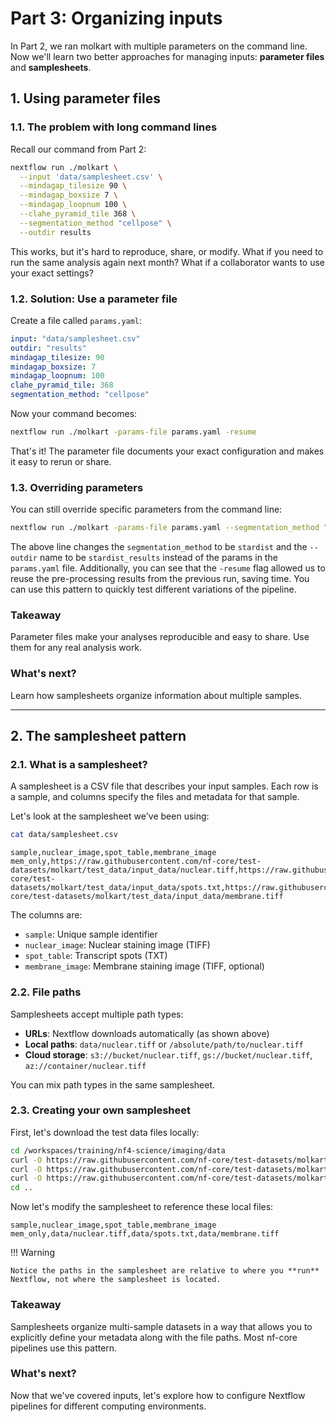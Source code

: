 # Part 3: Organizing inputs

In Part 2, we ran molkart with multiple parameters on the command line.
Now we'll learn two better approaches for managing inputs: **parameter files** and **samplesheets**.

## 1. Using parameter files

### 1.1. The problem with long command lines

Recall our command from Part 2:

```bash
nextflow run ./molkart \
  --input 'data/samplesheet.csv' \
  --mindagap_tilesize 90 \
  --mindagap_boxsize 7 \
  --mindagap_loopnum 100 \
  --clahe_pyramid_tile 368 \
  --segmentation_method "cellpose" \
  --outdir results
```

This works, but it's hard to reproduce, share, or modify.
What if you need to run the same analysis again next month?
What if a collaborator wants to use your exact settings?

### 1.2. Solution: Use a parameter file

Create a file called `params.yaml`:

```yaml title="params.yaml"
input: "data/samplesheet.csv"
outdir: "results"
mindagap_tilesize: 90
mindagap_boxsize: 7
mindagap_loopnum: 100
clahe_pyramid_tile: 368
segmentation_method: "cellpose"
```

Now your command becomes:

```bash
nextflow run ./molkart -params-file params.yaml -resume
```

That's it! The parameter file documents your exact configuration and makes it easy to rerun or share.

### 1.3. Overriding parameters

You can still override specific parameters from the command line:

```bash
nextflow run ./molkart -params-file params.yaml --segmentation_method "stardist" --outdir stardist_results -resume
```

The above line changes the `segmentation_method` to be `stardist` and the `--outdir` name to be `stardist_results` instead of the params in the `params.yaml` file.
Additionally, you can see that the `-resume` flag allowed us to reuse the pre-processing results from the previous run, saving time.
You can use this pattern to quickly test different variations of the pipeline.

### Takeaway

Parameter files make your analyses reproducible and easy to share.
Use them for any real analysis work.

### What's next?

Learn how samplesheets organize information about multiple samples.

---

## 2. The samplesheet pattern

### 2.1. What is a samplesheet?

A samplesheet is a CSV file that describes your input samples.
Each row is a sample, and columns specify the files and metadata for that sample.

Let's look at the samplesheet we've been using:

```bash
cat data/samplesheet.csv
```

```csv title="samplesheet.csv"
sample,nuclear_image,spot_table,membrane_image
mem_only,https://raw.githubusercontent.com/nf-core/test-datasets/molkart/test_data/input_data/nuclear.tiff,https://raw.githubusercontent.com/nf-core/test-datasets/molkart/test_data/input_data/spots.txt,https://raw.githubusercontent.com/nf-core/test-datasets/molkart/test_data/input_data/membrane.tiff
```

The columns are:

- `sample`: Unique sample identifier
- `nuclear_image`: Nuclear staining image (TIFF)
- `spot_table`: Transcript spots (TXT)
- `membrane_image`: Membrane staining image (TIFF, optional)

### 2.2. File paths

Samplesheets accept multiple path types:

- **URLs**: Nextflow downloads automatically (as shown above)
- **Local paths**: `data/nuclear.tiff` or `/absolute/path/to/nuclear.tiff`
- **Cloud storage**: `s3://bucket/nuclear.tiff`, `gs://bucket/nuclear.tiff`, `az://container/nuclear.tiff`

You can mix path types in the same samplesheet.

### 2.3. Creating your own samplesheet

First, let's download the test data files locally:

```bash
cd /workspaces/training/nf4-science/imaging/data
curl -O https://raw.githubusercontent.com/nf-core/test-datasets/molkart/test_data/input_data/nuclear.tiff
curl -O https://raw.githubusercontent.com/nf-core/test-datasets/molkart/test_data/input_data/spots.txt
curl -O https://raw.githubusercontent.com/nf-core/test-datasets/molkart/test_data/input_data/membrane.tiff
cd ..
```

Now let's modify the samplesheet to reference these local files:

```csv title="samplesheet.csv"
sample,nuclear_image,spot_table,membrane_image
mem_only,data/nuclear.tiff,data/spots.txt,data/membrane.tiff
```

!!! Warning

    Notice the paths in the samplesheet are relative to where you **run** Nextflow, not where the samplesheet is located.

### Takeaway

Samplesheets organize multi-sample datasets in a way that allows you to explicitly define your metadata along with the file paths.
Most nf-core pipelines use this pattern.

### What's next?

Now that we've covered inputs, let's explore how to configure Nextflow pipelines for different computing environments.
